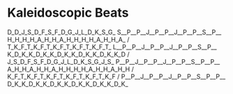 # Kaleidoscopic Beats

D_D_J_S_D_F_S_F_D_G_J_L_D_K_S_G_
S__P__P__J__P__P__J__P__P__S__P__
H_H_H_H_A_H_H_A_H_H_H_H_A_H_H_A_
/
T_K_F_T_K_F_T_K_F_T_K_F_T_K_F_T_
L__P__P__J__P__P__J__P__P__S__P__
K_D_K_K_D_K_K_D_K_K_D_K_K_D_K_K_D
/
J_S_D_F_S_F_D_G_J_L_D_K_S_G_J_S_
P__P__J__P__P__J__P__P__S__P__P__
A_H_H_A_H_H_A_H_H_H_H_A_H_H_A_H_H
/
K_F_T_K_F_T_K_F_T_K_F_T_K_F_T_K_F
/
P__P__J__P__P__J__P__P__S__P__P__
D_K_K_D_K_K_D_K_K_D_K_K_D_K_K_D_K_